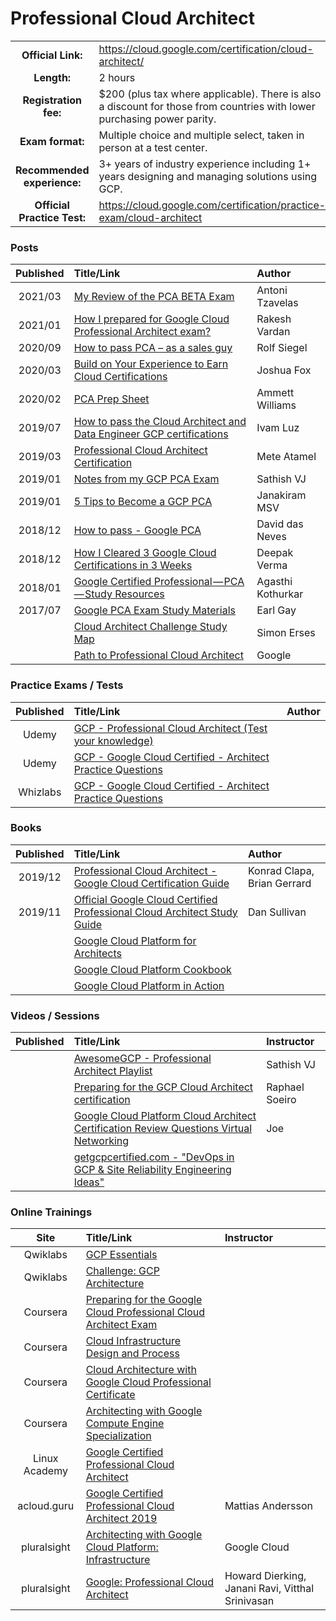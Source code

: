 # Professional Cloud Architect

| | | |
| :---:         |     :---      |          :--- |
| **Official Link:** | https://cloud.google.com/certification/cloud-architect/ | 
| **Length:** | 2 hours | 
| **Registration fee:** | $200 (plus tax where applicable).  There is also a discount for those from countries with lower purchasing power parity. | 
| **Exam format:** | Multiple choice and multiple select, taken in person at a test center. | 
| **Recommended experience:** |  3+ years of industry experience including 1+ years designing and managing solutions using GCP. | 
| **Official Practice Test:** | https://cloud.google.com/certification/practice-exam/cloud-architect | 

### Posts
| Published | Title/Link | Author |
| :---:         |     :---      |          :--- |
| 2021/03 | [My Review of the PCA BETA Exam](https://www.reddit.com/r/googlecloud/comments/m15yl4/my_review_of_the_google_cloud_professional_cloud/) | Antoni Tzavelas |
| 2021/01 | [How I prepared for Google Cloud Professional Architect exam?](https://rakeshvardan.hashnode.dev/how-i-prepared-for-google-cloud-professional-architect-exam) | Rakesh Vardan |
| 2020/09 | [How to pass PCA – as a sales guy](https://www.linkedin.com/pulse/how-pass-google-cloud-professional-architect-sales-guy-rolf-siegel/) | Rolf Siegel |
| 2020/03 | [Build on Your Experience to Earn Cloud Certifications](https://blog.doit-intl.com/bring-your-experience-to-the-cloud-certification-891278df5b5) | Joshua Fox |
| 2020/02 | [PCA Prep Sheet](https://www.linkedin.com/pulse/google-cloud-professional-architect-prep-sheet-ammett-williams/) | Ammett Williams |
| 2019/07 | [How to pass the Cloud Architect and Data Engineer GCP certifications](https://medium.com/ci-t/how-to-pass-both-the-cloud-architect-and-data-engineer-gcp-certifications-bb6a0812a1b1) | Ivam Luz |
| 2019/03 | [Professional Cloud Architect Certification](https://medium.com/google-cloud/professional-cloud-architect-certification-6a6dfa5c6ff5) | Mete Atamel |
| 2019/01 | [Notes from my GCP PCA Exam](https://medium.com/@sathishvj/notes-from-my-google-cloud-professional-cloud-architect-exam-bbc4299ac30) | Sathish VJ |
| 2019/01 | [5 Tips to Become a GCP PCA](https://thenewstack.io/5-tips-to-become-a-google-cloud-certified-professional-architect/) | Janakiram MSV |
| 2018/12 | [How to pass - Google PCA](https://www.linkedin.com/pulse/how-pass-google-professional-cloud-architect-david-das-neves/) | David das Neves |
| 2018/12 | [How I Cleared 3 Google Cloud Certifications in 3 Weeks](https://medium.com/@yesdeepakverma/how-i-cleared-all-3-google-cloud-certifications-in-3-weeks-f5591aa22572) | Deepak Verma |
| 2018/01 | [Google Certified Professional — PCA — Study Resources](https://medium.com/@agasthi.kothurkar/google-certified-professional-cloud-architect-study-resources-a66f8f52aac5) | Agasthi Kothurkar |
| 2017/07 | [Google PCA Exam Study Materials](https://medium.com/@earlg3/google-cloud-architect-exam-study-materials-5ab327b62bc8) | Earl Gay |
| | [Cloud Architect Challenge Study Map](https://www.troposphere.tech/wp-content/uploads/2019/11/Professional-Cloud-Architect-Challenge-Study-Map.htm) | Simon Erses |
|  | [Path to Professional Cloud Architect](https://www.linkedin.com/posts/google-cloud_googlecloudcertified-activity-6606289304773898240-jcR_) | Google |

### Practice Exams / Tests
| Published | Title/Link | Author |
| :---:         |     :---      |          :--- |
| Udemy | [GCP - Professional Cloud Architect (Test your knowledge)](https://www.udemy.com/google-certified-professional-cloud-architect/) | |
| Udemy | [GCP - Google Cloud Certified - Architect Practice Questions](https://www.udemy.com/google-cloud-certified-architect-practice-questions/) | |
| Whizlabs | [GCP - Google Cloud Certified - Architect Practice Questions](https://www.whizlabs.com/google-cloud-certified-professional-cloud-architect/) | |

### Books
| Published | Title/Link | Author |
| :---:         |     :---      |          :--- |
| 2019/12 | [Professional Cloud Architect - Google Cloud Certification Guide](https://learning.oreilly.com/library/view/professional-cloud-architect/9781838555276/) | Konrad Clapa, Brian Gerrard |
| 2019/11 | [Official Google Cloud Certified Professional Cloud Architect Study Guide](https://www.wiley.com/en-in/Official+Google+Cloud+Certified+Professional+Cloud+Architect+Study+Guide-p-9781119602446) | Dan Sullivan |
| | [Google Cloud Platform for Architects](https://www.amazon.com/Google-Cloud-Platform-Architects-solutions/dp/1788834305/) | |
| | [Google Cloud Platform Cookbook](https://www.amazon.com/Google-Cloud-Platform-Cookbook-applications/dp/1788291999/) | |
| | [Google Cloud Platform in Action](https://www.amazon.com/Google-Cloud-Platform-Action-Geewax/dp/1617293520/) | |

### Videos / Sessions
| Published | Title/Link | Instructor |
| :---:         |     :---      |          :--- |
| | [AwesomeGCP - Professional Architect Playlist](https://www.youtube.com/watch?v=iNJe_NrbijM&list=PLQMsfKRZZviTIxEh0pkWNwnDUasGVZS4n&index=1) | Sathish VJ |
| | [Preparing for the GCP Cloud Architect certification](https://www.youtube.com/watch?v=kM8h_IZWYjA) | Raphael Soeiro |
| | [Google Cloud Platform Cloud Architect Certification Review Questions Virtual Networking](https://www.youtube.com/watch?v=EGum8zDYidk) | Joe |
| | [getgcpcertified.com - "DevOps in GCP & Site Reliability Engineering Ideas"](https://www.getgcpcertified.com/p/free-trial-professional-cloud-architect) | |


### Online Trainings
| Site | Title/Link | Instructor |
| :---:         |     :---      |          :--- |
| Qwiklabs | [GCP Essentials](https://google.qwiklabs.com/quests/23) | |
| Qwiklabs | [Challenge: GCP Architecture](https://google.qwiklabs.com/quests/47) | |
| Coursera | [Preparing for the Google Cloud Professional Cloud Architect Exam](https://www.coursera.org/learn/preparing-cloud-professional-cloud-architect-exam) | |
| Coursera | [Cloud Infrastructure Design and Process](https://www.coursera.org/learn/cloud-infrastructure-design-process) | |
| Coursera | [Cloud Architecture with Google Cloud Professional Certificate](https://www.coursera.org/professional-certificates/gcp-cloud-architect) | |
| Coursera | [Architecting with Google Compute Engine Specialization](https://www.coursera.org/specializations/gcp-architecture) | |
| Linux Academy | [Google Certified Professional Cloud Architect](https://linuxacademy.com/linux/training/course/name/google-cloud-platform-architect-essentials) | |
| acloud.guru | [Google Certified Professional Cloud Architect 2019](https://acloud.guru/learn/gcp-certified-professional-cloud-architect) | Mattias Andersson |
| pluralsight | [Architecting with Google Cloud Platform: Infrastructure](https://www.pluralsight.com/paths/architecting-with-google-cloud-platform-infrastructure) | Google Cloud |
| pluralsight | [Google: Professional Cloud Architect](https://www.pluralsight.com/paths/google-professional-cloud-architect) | Howard Dierking, Janani Ravi, Vitthal Srinivasan |

